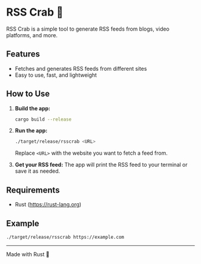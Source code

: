 # RSS Crab 🦀

RSS Crab is a simple tool to generate RSS feeds from blogs, video platforms, and more.

## Features

- Fetches and generates RSS feeds from different sites
- Easy to use, fast, and lightweight

## How to Use

1. **Build the app:**
   ```bash
   cargo build --release
   ```
2. **Run the app:**

   ```bash
   ./target/release/rsscrab <URL>
   ```

   Replace `<URL>` with the website you want to fetch a feed from.

3. **Get your RSS feed:**
   The app will print the RSS feed to your terminal or save it as needed.

## Requirements

- Rust (https://rust-lang.org)

## Example

```bash
./target/release/rsscrab https://example.com
```

---

Made with Rust 🦀
